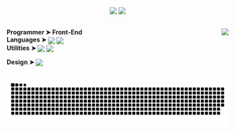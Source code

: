 <div align="center">
  <img height="180em" src="https://github-readme-stats.vercel.app/api?username=KaikSelhorst&count_private=true&show_icons=true&theme=nord&hide_border=none&locale=pt-br&hide_rank=none&hide_title=none"/>
  <img height="180em" src="https://github-readme-stats.vercel.app/api/top-langs/?username=KaikSelhorst&layout=compact&theme=nord&hide_border=none&locale=pt-br&card_width=250px"/> </div>

##

<img align="right" src="https://c.tenor.com/DoMP0hX2pq4AAAAM/snoopy-snow-day.gif" />
<div align="left">
  <h4>Programmer ➤ Front-End <br>
  Languages ➤
  <img src="https://cdn.jsdelivr.net/gh/devicons/devicon/icons/html5/html5-plain.svg" width="26" align="center" />
  <img src="https://cdn.jsdelivr.net/gh/devicons/devicon/icons/css3/css3-plain.svg"  width="26" align="center" /> <br>
   Utilities ➤
  <img src="https://cdn.jsdelivr.net/gh/devicons/devicon/icons/git/git-plain.svg"  width="26" align="center" />
  <img src="https://cdn.jsdelivr.net/gh/devicons/devicon/icons/github/github-original.svg" width="26" align="center" />
  </p>
  <p>Design ➤ <img src="https://cdn.jsdelivr.net/gh/devicons/devicon/icons/figma/figma-original.svg" width="24" align="center" />
</div>

##

<div align="center">
  
  ![Snake animation](https://github.com/KaikSelhorst/KaikSelhorst/blob/output/github-contribution-grid-snake.svg)

</div>
